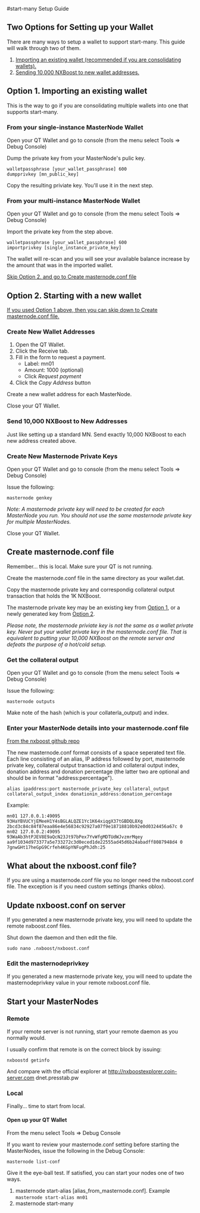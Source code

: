#start-many Setup Guide

## Two Options for Setting up your Wallet
There are many ways to setup a wallet to support start-many. This guide will walk through two of them.

1. [Importing an existing wallet (recommended if you are consolidating wallets).](#option1)
2. [Sending 10,000 NXBoost to new wallet addresses.](#option2)

## <a name="option1"></a>Option 1. Importing an existing wallet

This is the way to go if you are consolidating multiple wallets into one that supports start-many. 

### From your single-instance MasterNode Wallet

Open your QT Wallet and go to console (from the menu select Tools => Debug Console)

Dump the private key from your MasterNode's pulic key.

```
walletpassphrase [your_wallet_passphrase] 600
dumpprivkey [mn_public_key]
```

Copy the resulting priviate key. You'll use it in the next step.

### From your multi-instance MasterNode Wallet

Open your QT Wallet and go to console (from the menu select Tools => Debug Console)

Import the private key from the step above.

```
walletpassphrase [your_wallet_passphrase] 600
importprivkey [single_instance_private_key]
```

The wallet will re-scan and you will see your available balance increase by the amount that was in the imported wallet.

[Skip Option 2. and go to Create masternode.conf file](#masternodeconf)

## <a name="option2"></a>Option 2. Starting with a new wallet

[If you used Option 1 above, then you can skip down to Create masternode.conf file.](#masternodeconf)

### Create New Wallet Addresses

1. Open the QT Wallet.
2. Click the Receive tab.
3. Fill in the form to request a payment.
    * Label: mn01
    * Amount: 1000 (optional)
    * Click *Request payment*
5. Click the *Copy Address* button

Create a new wallet address for each MasterNode.

Close your QT Wallet.

### Send 10,000 NXBoost to New Addresses

Just like setting up a standard MN. Send exactly 10,000 NXBoost to each new address created above.

### Create New Masternode Private Keys

Open your QT Wallet and go to console (from the menu select Tools => Debug Console)

Issue the following:

```masternode genkey```

*Note: A masternode private key will need to be created for each MasterNode you run. You should not use the same masternode private key for multiple MasterNodes.*

Close your QT Wallet.

## <a name="masternodeconf"></a>Create masternode.conf file

Remember... this is local. Make sure your QT is not running.

Create the masternode.conf file in the same directory as your wallet.dat.

Copy the masternode private key and correspondig collateral output transaction that holds the 1K NXBoost.

The masternode private key may be an existing key from [Option 1](#option1), or a newly generated key from [Option 2](#option2). 

*Please note, the masternode priviate key is not the same as a wallet private key. Never put your wallet private key in the masternode.conf file. That is equivalent to putting your 10,000 NXBoost on the remote server and defeats the purpose of a hot/cold setup.*

### Get the collateral output

Open your QT Wallet and go to console (from the menu select Tools => Debug Console)

Issue the following:

```masternode outputs```

Make note of the hash (which is your collaterla_output) and index.

### Enter your MasterNode details into your masternode.conf file
[From the nxboost github repo](https://github.com/NXBoostCRYPTO/NXBoost/blob/master/doc/masternode_conf.md)

The new masternode.conf format consists of a space seperated text file. Each line consisting of an alias, IP address followed by port, masternode private key, collateral output transaction id and collateral output index, donation address and donation percentage (the latter two are optional and should be in format "address:percentage").

```
alias ipaddress:port masternode_private_key collateral_output collateral_output_index donationin_address:donation_percentage
```



Example:

```
mn01 127.0.0.1:49095 93HaYBVUCYjEMeeH1Y4sBGLALQZE1Yc1K64xiqgX37tGBDQL8Xg 2bcd3c84c84f87eaa86e4e56834c92927a07f9e18718810b92e0d0324456a67c 0
mn02 127.0.0.2:49095 93WaAb3htPJEV8E9aQcN23Jt97bPex7YvWfgMDTUdWJvzmrMqey aa9f1034d973377a5e733272c3d0eced1de22555ad45d6b24abadff8087948d4 0 7gnwGHt17heGpG9Crfeh4KGpYNFugPhJdh:25
```

## What about the nxboost.conf file?

If you are using a masternode.conf file you no longer need the nxboost.conf file. The exception is if you need custom settings (thanks oblox). 

## Update nxboost.conf on server

If you generated a new masternode private key, you will need to update the remote nxboost.conf files.

Shut down the daemon and then edit the file.

```sudo nano .nxboost/nxboost.conf```

### Edit the masternodeprivkey
If you generated a new masternode private key, you will need to update the masternodeprivkey value in your remote nxboost.conf file.

## Start your MasterNodes

### Remote

If your remote server is not running, start your remote daemon as you normally would. 

I usually confirm that remote is on the correct block by issuing:

```nxboostd getinfo```

And compare with the official explorer at http://nxboostexplorer.coin-server.com <or> dnet.presstab.pw

### Local

Finally... time to start from local.

#### Open up your QT Wallet

From the menu select Tools => Debug Console

If you want to review your masternode.conf setting before starting the MasterNodes, issue the following in the Debug Console:

```masternode list-conf```

Give it the eye-ball test. If satisfied, you can start your nodes one of two ways.

1. masternode start-alias [alias_from_masternode.conf]. Example ```masternode start-alias mn01```
2. masternode start-many
